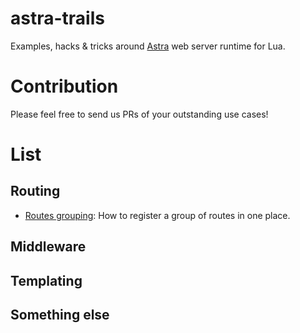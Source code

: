 # astra-trails
Examples, hacks &amp; tricks around [Astra](https://github.com/ArkForgeLabs/Astra) web server runtime for Lua.

# Contribution
Please feel free to send us PRs of your outstanding use cases!

# List
## Routing
- [Routes grouping](routes-grouping): How to register a group of routes in one place.

## Middleware

## Templating

## Something else